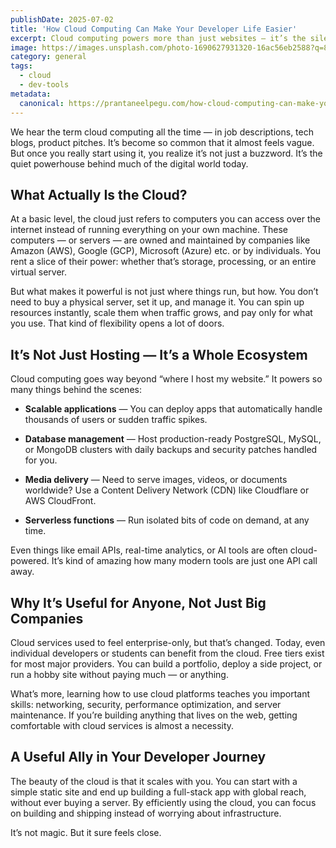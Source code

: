 ```yaml
---
publishDate: 2025-07-02
title: 'How Cloud Computing Can Make Your Developer Life Easier'
excerpt: Cloud computing powers more than just websites — it’s the silent engine behind modern development. From simple hosting to entire workflows, this article unpacks what the cloud really is and why it’s worth learning.
image: https://images.unsplash.com/photo-1690627931320-16ac56eb2588?q=80&w=1786&auto=format&fit=crop&ixlib=rb-4.1.0&ixid=M3wxMjA3fDB8MHxwaG90by1wYWdlfHx8fGVufDB8fHx8fA%3D%3D
category: general
tags:
  - cloud
  - dev-tools
metadata:
  canonical: https://prantaneelpegu.com/how-cloud-computing-can-make-your-developer-life-easier
---
```


We hear the term cloud computing all the time — in job descriptions, tech blogs, product pitches. It’s become so common that it almost feels vague. But once you really start using it, you realize it’s not just a buzzword. It’s the quiet powerhouse behind much of the digital world today.

## What Actually Is the Cloud?

At a basic level, the cloud just refers to computers you can access over the internet instead of running everything on your own machine. These computers — or servers — are owned and maintained by companies like Amazon (AWS), Google (GCP), Microsoft (Azure) etc. or by individuals. You rent a slice of their power: whether that’s storage, processing, or an entire virtual server.

But what makes it powerful is not just where things run, but how. You don’t need to buy a physical server, set it up, and manage it. You can spin up resources instantly, scale them when traffic grows, and pay only for what you use. That kind of flexibility opens a lot of doors.

## It’s Not Just Hosting — It’s a Whole Ecosystem

Cloud computing goes way beyond “where I host my website.” It powers so many things behind the scenes:

- **Scalable applications** — You can deploy apps that automatically handle thousands of users or sudden traffic spikes.

- **Database management** — Host production-ready PostgreSQL, MySQL, or MongoDB clusters with daily backups and security patches handled for you.

- **Media delivery** — Need to serve images, videos, or documents worldwide? Use a Content Delivery Network (CDN) like Cloudflare or AWS CloudFront.

- **Serverless functions** — Run isolated bits of code on demand, at any time.

Even things like email APIs, real-time analytics, or AI tools are often cloud-powered. It’s kind of amazing how many modern tools are just one API call away.

## Why It’s Useful for Anyone, Not Just Big Companies

Cloud services used to feel enterprise-only, but that’s changed. Today, even individual developers or students can benefit from the cloud. Free tiers exist for most major providers. You can build a portfolio, deploy a side project, or run a hobby site without paying much — or anything.

What’s more, learning how to use cloud platforms teaches you important skills: networking, security, performance optimization, and server maintenance. If you’re building anything that lives on the web, getting comfortable with cloud services is almost a necessity.

## A Useful Ally in Your Developer Journey

The beauty of the cloud is that it scales with you. You can start with a simple static site and end up building a full-stack app with global reach, without ever buying a server. By efficiently using the cloud, you can focus on building and shipping instead of worrying about infrastructure.

It’s not magic. But it sure feels close.
